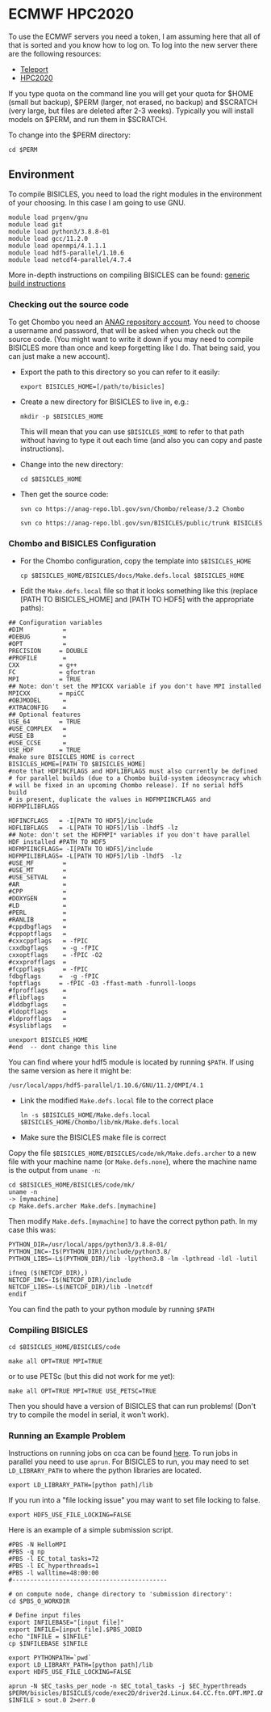 # ECMWF HPC2020

To use the ECMWF servers you need a token, I am assuming here that all of that is sorted and you know how to log on. To log into the new server there are the following resources:

- [Teleport](https://confluence.ecmwf.int/display/UDOC/Teleport+SSH+Access)
- [HPC2020](https://confluence.ecmwf.int/display/UDOC/HPC2020%3A+How+to+connect)

If you type quota on the command line you will get your quota for $HOME (small but backup), $PERM (larger, not erased, no backup) and $SCRATCH (very large, but files are deleted after 2-3 weeks). 
Typically you will install models on $PERM, and run them in $SCRATCH. 

To change into the $PERM directory:

`cd $PERM`

## Environment

To compile BISICLES, you need to load the right modules in the environment of your choosing. In this case I am going to use GNU. 

```
module load prgenv/gnu
module load git
module load python3/3.8.8-01
module load gcc/11.2.0
module load openmpi/4.1.1.1
module load hdf5-parallel/1.10.6
module load netcdf4-parallel/4.7.4
```

More in-depth instructions on compiling BISICLES can be found: [generic build instructions](http://davis.lbl.gov/Manuals/BISICLES-DOCS/readme.html)
 
### Checking out the source code

To get Chombo you need an [ANAG repository account](https://anag-repo.lbl.gov/).
You need to choose a username and password, that will be asked when you check out the source code. (You might want to write it down if you may need to compile BISICLES more than once and keep forgetting like I do. That being said, you can just make a new account). 

* Export the path to this directory so you can refer to it easily:
  
  `export BISICLES_HOME=[/path/to/bisicles]`

* Create a new directory for BISICLES to live in, e.g.:
  
  `mkdir -p $BISICLES_HOME`

  This will mean that you can use `$BISICLES_HOME` to refer to that path without having to type it out each time (and also you can copy and paste instructions).
  
* Change into the new directory:
  
  `cd $BISICLES_HOME`
  
* Then get the source code:

  `svn co https://anag-repo.lbl.gov/svn/Chombo/release/3.2 Chombo`

  `svn co https://anag-repo.lbl.gov/svn/BISICLES/public/trunk BISICLES`
  
  
### Chombo and BISICLES Configuration
  
* For the Chombo configuration, copy the template into `$BISICLES_HOME`

  `cp $BISICLES_HOME/BISICLES/docs/Make.defs.local $BISICLES_HOME`
  
* Edit the `Make.defs.local` file so that it looks something like this (replace [PATH TO BISICLES_HOME] and [PATH TO HDF5] with the appropriate paths):

```
## Configuration variables
#DIM           =
#DEBUG         =
#OPT           =
PRECISION     = DOUBLE
#PROFILE       =
CXX           = g++
FC            = gfortran
MPI           = TRUE
## Note: don't set the MPICXX variable if you don't have MPI installed
MPICXX        = mpiCC
#OBJMODEL      =
#XTRACONFIG    =
## Optional features
USE_64        = TRUE
#USE_COMPLEX   =
#USE_EB        =
#USE_CCSE      =
USE_HDF       = TRUE
#make sure BISICLES_HOME is correct
BISICLES_HOME=[PATH TO $BISICLES_HOME]
#note that HDFINCFLAGS and HDFLIBFLAGS must also currently be defined 
# for parallel builds (due to a Chombo build-system ideosyncracy which 
# will be fixed in an upcoming Chombo release). If no serial hdf5 build 
# is present, duplicate the values in HDFMPIINCFLAGS and HDFMPILIBFLAGS

HDFINCFLAGS   = -I[PATH TO HDF5]/include
HDFLIBFLAGS   = -L[PATH TO HDF5]/lib -lhdf5 -lz
## Note: don't set the HDFMPI* variables if you don't have parallel HDF installed #PATH TO HDF5
HDFMPIINCFLAGS= -I[PATH TO HDF5]/include
HDFMPILIBFLAGS= -L[PATH TO HDF5]/lib -lhdf5  -lz
#USE_MF        =
#USE_MT        =
#USE_SETVAL    =
#AR            =
#CPP           =
#DOXYGEN       =
#LD            =
#PERL          =
#RANLIB        =
#cppdbgflags   =
#cppoptflags   =
#cxxcppflags   = -fPIC
cxxdbgflags    = -g -fPIC
cxxoptflags    = -fPIC -O2
#cxxprofflags  =
#fcppflags     = -fPIC
fdbgflags     =  -g -fPIC
foptflags     = -fPIC -O3 -ffast-math -funroll-loops
#fprofflags    =
#flibflags     =
#lddbgflags    =
#ldoptflags    =
#ldprofflags   =
#syslibflags   = 

unexport BISICLES_HOME
#end  -- dont change this line
```
You can find where your hdf5 module is located by running `$PATH`. If using the same version as here it might be:

`/usr/local/apps/hdf5-parallel/1.10.6/GNU/11.2/OMPI/4.1`

* Link the modified `Make.defs.local` file to the correct place

  `ln -s $BISICLES_HOME/Make.defs.local $BISICLES_HOME/Chombo/lib/mk/Make.defs.local`

* Make sure the BISICLES make file is correct

Copy the file `$BISICLES_HOME/BISICLES/code/mk/Make.defs.archer` to a new file with your machine name (or `Make.defs.none`), where the machine name is the output from `uname -n`:

    cd $BISICLES_HOME/BISICLES/code/mk/
    uname -n
    -> [mymachine]
    cp Make.defs.archer Make.defs.[mymachine]

Then modify `Make.defs.[mymachine]` to have the correct python path. In my case this was:

```
PYTHON_DIR=/usr/local/apps/python3/3.8.8-01/
PYTHON_INC=-I$(PYTHON_DIR)/include/python3.8/
PYTHON_LIBS=-L$(PYTHON_DIR)/lib -lpython3.8 -lm -lpthread -ldl -lutil

ifneq ($(NETCDF_DIR),)
NETCDF_INC=-I$(NETCDF_DIR)/include
NETCDF_LIBS=-L$(NETCDF_DIR)/lib -lnetcdf
endif
```

You can find the path to your python module by running `$PATH`

### Compiling BISICLES

  `cd $BISICLES_HOME/BISICLES/code`
  
  `make all OPT=TRUE MPI=TRUE`
  
  or to use PETSc (but this did not work for me yet):
  
  `make all OPT=TRUE MPI=TRUE USE_PETSC=TRUE`

Then you should have a version of BISICLES that can run problems!
(Don't try to compile the model in serial, it won't work). 

### Running an Example Problem

Instructions on running jobs on cca can be found [here](https://confluence.ecmwf.int/display/UDOC/Batch+environment%3A++PBS). 
To run jobs in parallel you need to use `aprun`. For BISICLES to run, you may need to set `LD_LIBRARY_PATH` to where the python libraries are located. 

`export LD_LIBRARY_PATH=[python path]/lib`

If you run into a "file locking issue" you may want to set file locking to false. 

`export HDF5_USE_FILE_LOCKING=FALSE`

Here is an example of a simple submission script. 

    #PBS -N HelloMPI
    #PBS -q np
    #PBS -l EC_total_tasks=72
    #PBS -l EC_hyperthreads=1
    #PBS -l walltime=48:00:00
    #-------------------------------------------

    # on compute node, change directory to 'submission directory':
    cd $PBS_O_WORKDIR

    # Define input files
    export INFILEBASE="[input file]"
    export INFILE=[input file].$PBS_JOBID
    echo "INFILE = $INFILE"
    cp $INFILEBASE $INFILE

    export PYTHONPATH=`pwd`
    export LD_LIBRARY_PATH=[python path]/lib
    export HDF5_USE_FILE_LOCKING=FALSE

    aprun -N $EC_tasks_per_node -n $EC_total_tasks -j $EC_hyperthreads $PERM/bisicles/BISICLES/code/exec2D/driver2d.Linux.64.CC.ftn.OPT.MPI.GNU.ex $INFILE > sout.0 2>err.0
